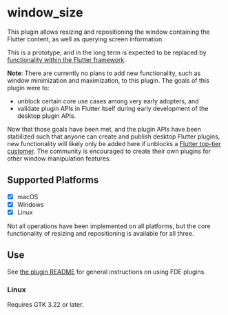 # window_size

This plugin allows resizing and repositioning the window containing the Flutter
content, as well as querying screen information.

This is a prototype, and in the long term is expected to be replaced by
[functionality within the Flutter
framework](https://flutter.dev/go/desktop-multi-window-support).

**Note**: There are currently no plans to add new functionality, such as window
minimization and maximization, to this plugin. The goals of this plugin were to:
- unblock certain core use cases among very early adopters, and
- validate plugin APIs in Flutter itself during early development of the desktop
  plugin APIs.

Now that those goals have been met, and the plugin APIs have been stabilized
such that anyone can create and publish desktop Flutter plugins, new functionality
will likely only be added here if unblocks a [Flutter top-tier
customer](https://github.com/flutter/flutter/wiki/Issue-hygiene#customers).
The community is encouraged to create their own plugins for other window
manipulation features.

## Supported Platforms

- [x] macOS
- [x] Windows
- [x] Linux

Not all operations have been implemented on all platforms, but the core functionality
of resizing and repositioning is available for all three.

## Use

See [the plugin README](../README.md) for general instructions on using FDE plugins.

### Linux

Requires GTK 3.22 or later.
